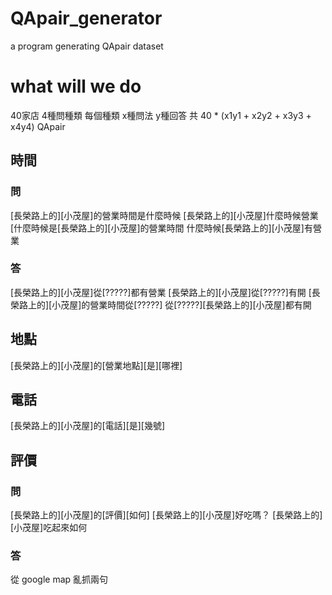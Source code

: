 # QApair_generator
a program generating QApair dataset


# what will we do 


40家店 4種問種類 每個種類 x種問法 y種回答
共 40 * (x1y1 + x2y2 + x3y3 + x4y4) QApair

## 時間
### 問
[長榮路上的][小茂屋]的營業時間是什麼時候
[長榮路上的][小茂屋]什麼時候營業
[什麼時候是[長榮路上的][小茂屋]的營業時間
什麼時候[長榮路上的][小茂屋]有營業

### 答
[長榮路上的][小茂屋]從[?????]都有營業
[長榮路上的][小茂屋]從[?????]有開
[長榮路上的][小茂屋]的營業時間從[?????]
從[?????][長榮路上的][小茂屋]都有開

## 地點
[長榮路上的][小茂屋]的[營業地點][是][哪裡]

## 電話
[長榮路上的][小茂屋]的[電話][是][幾號]

## 評價
### 問
[長榮路上的][小茂屋]的[評價][如何]
[長榮路上的][小茂屋]好吃嗎？
[長榮路上的][小茂屋]吃起來如何
### 答
從 google map 亂抓兩句
